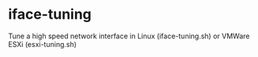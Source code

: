 # iface-tuning
Tune a high speed network interface in Linux (iface-tuning.sh) or VMWare ESXi (esxi-tuning.sh)
